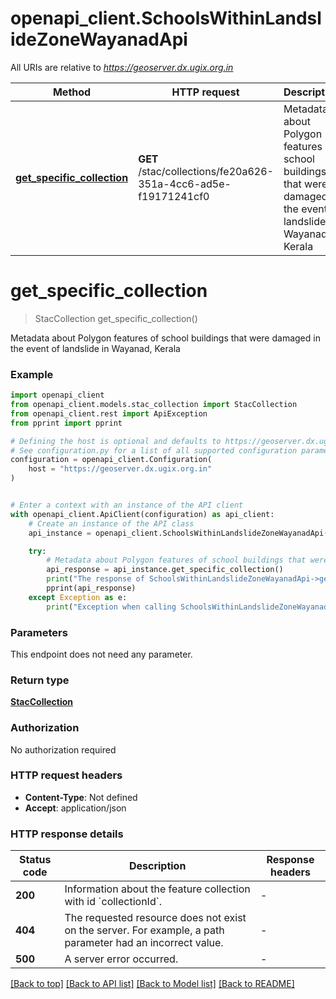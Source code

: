 # openapi_client.SchoolsWithinLandslideZoneWayanadApi

All URIs are relative to *https://geoserver.dx.ugix.org.in*

Method | HTTP request | Description
------------- | ------------- | -------------
[**get_specific_collection**](SchoolsWithinLandslideZoneWayanadApi.md#get_specific_collection) | **GET** /stac/collections/fe20a626-351a-4cc6-ad5e-f19171241cf0 | Metadata about Polygon features of school buildings that were damaged in the event of landslide in Wayanad, Kerala


# **get_specific_collection**
> StacCollection get_specific_collection()

Metadata about Polygon features of school buildings that were damaged in the event of landslide in Wayanad, Kerala

### Example


```python
import openapi_client
from openapi_client.models.stac_collection import StacCollection
from openapi_client.rest import ApiException
from pprint import pprint

# Defining the host is optional and defaults to https://geoserver.dx.ugix.org.in
# See configuration.py for a list of all supported configuration parameters.
configuration = openapi_client.Configuration(
    host = "https://geoserver.dx.ugix.org.in"
)


# Enter a context with an instance of the API client
with openapi_client.ApiClient(configuration) as api_client:
    # Create an instance of the API class
    api_instance = openapi_client.SchoolsWithinLandslideZoneWayanadApi(api_client)

    try:
        # Metadata about Polygon features of school buildings that were damaged in the event of landslide in Wayanad, Kerala
        api_response = api_instance.get_specific_collection()
        print("The response of SchoolsWithinLandslideZoneWayanadApi->get_specific_collection:\n")
        pprint(api_response)
    except Exception as e:
        print("Exception when calling SchoolsWithinLandslideZoneWayanadApi->get_specific_collection: %s\n" % e)
```



### Parameters

This endpoint does not need any parameter.

### Return type

[**StacCollection**](StacCollection.md)

### Authorization

No authorization required

### HTTP request headers

 - **Content-Type**: Not defined
 - **Accept**: application/json

### HTTP response details

| Status code | Description | Response headers |
|-------------|-------------|------------------|
**200** | Information about the feature collection with id &#x60;collectionId&#x60;. |  -  |
**404** | The requested resource does not exist on the server. For example, a path parameter had an incorrect value. |  -  |
**500** | A server error occurred. |  -  |

[[Back to top]](#) [[Back to API list]](../README.md#documentation-for-api-endpoints) [[Back to Model list]](../README.md#documentation-for-models) [[Back to README]](../README.md)

